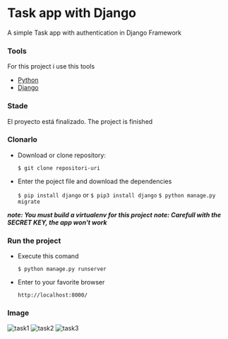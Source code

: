 # Task app with Django

A simple Task app with authentication in Django Framework

### Tools

For this project i use this tools

- [Python](https://www.python.org/)
- [Django](https://www.djangoproject.com/)

### Stade

El proyecto está finalizado.
The project is finished

### Clonarlo

- Download or clone repository:

  `$ git clone repositori-uri`

- Enter the poject file and download the dependencies

  `$ pip install django` or `$ pip3 install django`
  `$ python manage.py migrate`

**_note: You must build a virtualenv for this project_**
**_note: Carefull with the SECRET KEY, the app won't work_**

### Run the project

- Execute this comand

  `$ python manage.py runserver`

- Enter to your favorite browser

  `http://localhost:8000/`

### Image

![task1](https://user-images.githubusercontent.com/53627060/135169246-e3873eda-b4cc-42dc-ad3e-9987d7e70308.png)
![task2](https://user-images.githubusercontent.com/53627060/135169261-8b37d906-0333-4063-b251-e8964bb42ed3.png)
![task3](https://user-images.githubusercontent.com/53627060/135169269-9245450a-1cbd-4d14-b9a2-9be083fc7e8a.png)
